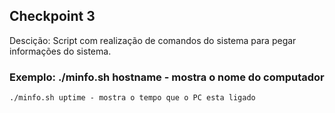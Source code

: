 ## Checkpoint 3
Descição: Script com realização de comandos do sistema para pegar informações do sistema.

### Exemplo: ./minfo.sh hostname - mostra o nome do computador
`./minfo.sh uptime - mostra o tempo que o PC esta ligado`

